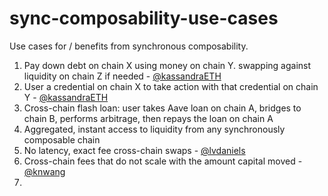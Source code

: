 # sync-composability-use-cases
Use cases for / benefits from synchronous composability. 

1. Pay down debt on chain X using money on chain Y. swapping against liquidity on chain Z if needed - [@kassandraETH](https://x.com/kassandraETH/status/1882757233999741038)
2. User a credential on chain X to take action with that credential on chain Y - [@kassandraETH](https://x.com/kassandraETH/status/1882757233999741038)
3. Cross-chain flash loan: user takes Aave loan on chain A, bridges to chain B, performs arbitrage, then repays the loan on chain A
4. Aggregated, instant access to liquidity from any synchronously composable chain
5. No latency, exact fee cross-chain swaps - [@lvdaniels](https://x.com/lvdaniels/status/1882545106861039997)
6. Cross-chain fees that do not scale with the amount capital moved - [@knwang](https://x.com/knwang/status/1882575554282471893)
7. 
